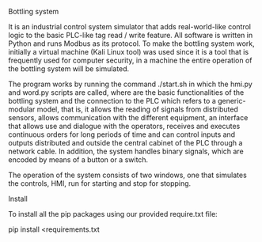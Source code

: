 Bottling system

It is an industrial control system simulator that adds real-world-like control logic to the basic PLC-like tag read / write feature. All software is written in Python and runs Modbus as its protocol. To make the bottling system work, initially a virtual machine (Kali Linux tool) was used since it is a tool that is frequently used for computer security, in a machine the entire operation of the bottling system will be simulated.

The program works by running the command ./start.sh in which the hmi.py and word.py scripts are called, where are the basic functionalities of the bottling system and the connection to the PLC which refers to a generic-modular model, that is, it allows the reading of signals from distributed sensors, allows communication with the different equipment, an interface that allows use and dialogue with the operators, receives and executes continuous orders for long periods of time and can control inputs and outputs distributed and outside the central cabinet of the PLC through a network cable. In addition, the system handles binary signals, which are encoded by means of a button or a switch.

The operation of the system consists of two windows, one that simulates the controls, HMI, run for starting and stop for stopping.

Install 

To install all the pip packages using our provided require.txt file:

pip install <requirements.txt
